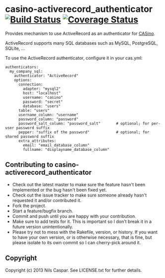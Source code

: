 # casino-activerecord_authenticator [![Build Status](https://travis-ci.org/rbCAS/casino-activerecord_authenticator.png?branch=master)](https://travis-ci.org/rbCAS/casino-activerecord_authenticator) [![Coverage Status](https://coveralls.io/repos/rbCAS/casino-activerecord_authenticator/badge.png)](https://coveralls.io/r/rbCAS/casino-activerecord_authenticator)

Provides mechanism to use ActiveRecord as an authenticator for [CASino](https://github.com/rbCAS/CASino).

ActiveRecord supports many SQL databases such as MySQL, PostgreSQL, SQLite, ...

To use the ActiveRecord authenticator, configure it in your cas.yml:

    authenticators:
      my_company_sql:
        authenticator: "ActiveRecord"
        options:
          connection:
            adapter: "mysql2"
            host: "localhost"
            username: "casino"
            password: "secret"
            database: "users"
          table: "users"
          username_column: "username"
          password_column: "password"
          password_salt_column: "password_salt"       # optional; for per-user password suffix
          pepper: "suffix of the password"            # optional; for shared password suffix
          extra_attributes:
            email: "email_database_column"
            fullname: "displayname_database_column"

## Contributing to casino-activerecord_authenticator

* Check out the latest master to make sure the feature hasn't been implemented or the bug hasn't been fixed yet.
* Check out the issue tracker to make sure someone already hasn't requested it and/or contributed it.
* Fork the project.
* Start a feature/bugfix branch.
* Commit and push until you are happy with your contribution.
* Make sure to add tests for it. This is important so I don't break it in a future version unintentionally.
* Please try not to mess with the Rakefile, version, or history. If you want to have your own version, or is otherwise necessary, that is fine, but please isolate to its own commit so I can cherry-pick around it.

## Copyright

Copyright (c) 2013 Nils Caspar. See LICENSE.txt
for further details.

